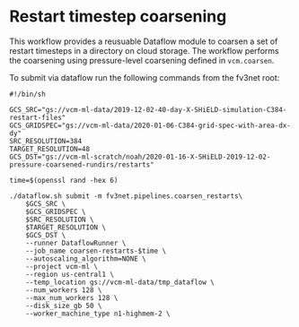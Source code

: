 Restart timestep coarsening
===========================

This workflow provides a reusuable Dataflow module to coarsen a set of restart
timesteps in a directory on cloud storage.  The workflow performs the coarsening
using pressure-level coarsening defined in `vcm.coarsen`.

To submit via dataflow run the following commands from the fv3net root:

```
#!/bin/sh

GCS_SRC="gs://vcm-ml-data/2019-12-02-40-day-X-SHiELD-simulation-C384-restart-files"
GCS_GRIDSPEC="gs://vcm-ml-data/2020-01-06-C384-grid-spec-with-area-dx-dy"
SRC_RESOLUTION=384
TARGET_RESOLUTION=48
GCS_DST="gs://vcm-ml-scratch/noah/2020-01-16-X-SHiELD-2019-12-02-pressure-coarsened-rundirs/restarts"

time=$(openssl rand -hex 6)

./dataflow.sh submit -m fv3net.pipelines.coarsen_restarts\
    $GCS_SRC \
    $GCS_GRIDSPEC \
    $SRC_RESOLUTION \
    $TARGET_RESOLUTION \
    $GCS_DST \
    --runner DataflowRunner \
    --job_name coarsen-restarts-$time \
    --autoscaling_algorithm=NONE \
    --project vcm-ml \
    --region us-central1 \
    --temp_location gs://vcm-ml-data/tmp_dataflow \
    --num_workers 128 \
    --max_num_workers 128 \
    --disk_size_gb 50 \
    --worker_machine_type n1-highmem-2 \
```
